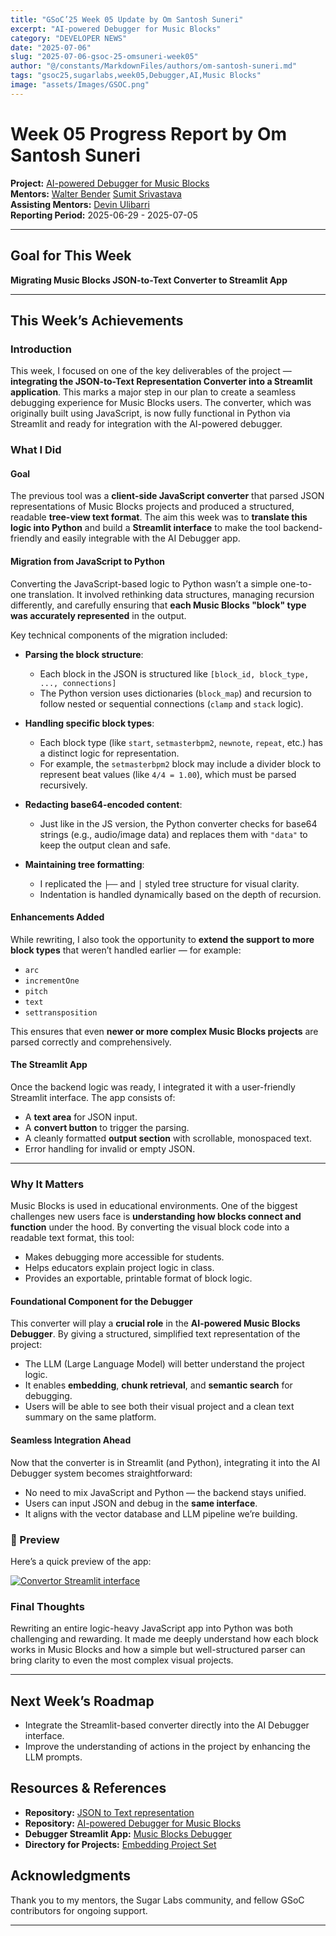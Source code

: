 ```yaml
---
title: "GSoC’25 Week 05 Update by Om Santosh Suneri"
excerpt: "AI-powered Debugger for Music Blocks"
category: "DEVELOPER NEWS"
date: "2025-07-06"
slug: "2025-07-06-gsoc-25-omsuneri-week05"
author: "@/constants/MarkdownFiles/authors/om-santosh-suneri.md"
tags: "gsoc25,sugarlabs,week05,Debugger,AI,Music Blocks"
image: "assets/Images/GSOC.png"
---
```


<!-- markdownlint-disable -->

# Week 05 Progress Report by Om Santosh Suneri

**Project:** [AI-powered Debugger for Music Blocks](https://github.com/omsuneri/AI-powered-Debugger-for-Music-Blocks)  
**Mentors:** [Walter Bender](https://github.com/walterbender/) [Sumit Srivastava](https://github.com/sum2it)  
**Assisting Mentors:** [Devin Ulibarri](https://github.com/pikurasa/)  
**Reporting Period:** 2025-06-29 - 2025-07-05

---

## Goal for This Week

**Migrating Music Blocks JSON-to-Text Converter to Streamlit App**

---

## This Week’s Achievements

### Introduction

This week, I focused on one of the key deliverables of the project — **integrating the JSON-to-Text Representation Converter into a Streamlit application**. This marks a major step in our plan to create a seamless debugging experience for Music Blocks users. The converter, which was originally built using JavaScript, is now fully functional in Python via Streamlit and ready for integration with the AI-powered debugger.

### What I Did

#### Goal

The previous tool was a **client-side JavaScript converter** that parsed JSON representations of Music Blocks projects and produced a structured, readable **tree-view text format**. The aim this week was to **translate this logic into Python** and build a **Streamlit interface** to make the tool backend-friendly and easily integrable with the AI Debugger app.

#### Migration from JavaScript to Python

Converting the JavaScript-based logic to Python wasn’t a simple one-to-one translation. It involved rethinking data structures, managing recursion differently, and carefully ensuring that **each Music Blocks "block" type was accurately represented** in the output.

Key technical components of the migration included:

* **Parsing the block structure**:

  * Each block in the JSON is structured like `[block_id, block_type, ..., connections]`
  * The Python version uses dictionaries (`block_map`) and recursion to follow nested or sequential connections (`clamp` and `stack` logic).

* **Handling specific block types**:

  * Each block type (like `start`, `setmasterbpm2`, `newnote`, `repeat`, etc.) has a distinct logic for representation.
  * For example, the `setmasterbpm2` block may include a divider block to represent beat values (like `4/4 = 1.00`), which must be parsed recursively.

* **Redacting base64-encoded content**:

  * Just like in the JS version, the Python converter checks for base64 strings (e.g., audio/image data) and replaces them with `"data"` to keep the output clean and safe.

* **Maintaining tree formatting**:

  * I replicated the `├──` and `│` styled tree structure for visual clarity.
  * Indentation is handled dynamically based on the depth of recursion.

#### Enhancements Added

While rewriting, I also took the opportunity to **extend the support to more block types** that weren’t handled earlier — for example:

* `arc`
* `incrementOne`
* `pitch`
* `text`
* `settransposition`

This ensures that even **newer or more complex Music Blocks projects** are parsed correctly and comprehensively.

#### The Streamlit App

Once the backend logic was ready, I integrated it with a user-friendly Streamlit interface. The app consists of:

* A **text area** for JSON input.
* A **convert button** to trigger the parsing.
* A cleanly formatted **output section** with scrollable, monospaced text.
* Error handling for invalid or empty JSON.

---

### Why It Matters

Music Blocks is used in educational environments. One of the biggest challenges new users face is **understanding how blocks connect and function** under the hood. By converting the visual block code into a readable text format, this tool:

* Makes debugging more accessible for students.
* Helps educators explain project logic in class.
* Provides an exportable, printable format of block logic.

#### Foundational Component for the Debugger

This converter will play a **crucial role** in the **AI-powered Music Blocks Debugger**. By giving a structured, simplified text representation of the project:

* The LLM (Large Language Model) will better understand the project logic.
* It enables **embedding**, **chunk retrieval**, and **semantic search** for debugging.
* Users will be able to see both their visual project and a clean text summary on the same platform.

#### Seamless Integration Ahead

Now that the converter is in Streamlit (and Python), integrating it into the AI Debugger system becomes straightforward:

* No need to mix JavaScript and Python — the backend stays unified.
* Users can input JSON and debug in the **same interface**.
* It aligns with the vector database and LLM pipeline we’re building.

### 📸 Preview

Here’s a quick preview of the app:

<a href=""><img src="https://i.ibb.co/XZt6MF9k/Screenshot-2025-07-05-at-3-09-15-PM.png" alt="Convertor Streamlit interface"></a>


### Final Thoughts

Rewriting an entire logic-heavy JavaScript app into Python was both challenging and rewarding. It made me deeply understand how each block works in Music Blocks and how a simple but well-structured parser can bring clarity to even the most complex visual projects.

--- 

## Next Week’s Roadmap

* Integrate the Streamlit-based converter directly into the AI Debugger interface.
* Improve the understanding of actions in the project by enhancing the LLM prompts.

## Resources & References

- **Repository:** [JSON to Text representation](https://github.com/omsuneri/JSON-to-Text-representation)
- **Repository:** [AI-powered Debugger for Music Blocks](https://github.com/omsuneri/AI-powered-Debugger-for-Music-Blocks)
- **Debugger Streamlit App:** [Music Blocks Debugger](https://debuggmb.streamlit.app/)
- **Directory for Projects:** [Embedding Project Set](https://github.com/omsuneri/AI-powered-Debugger-for-Music-Blocks/tree/main/data/docs)


## Acknowledgments

Thank you to my mentors, the Sugar Labs community, and fellow GSoC contributors for ongoing support.

---
